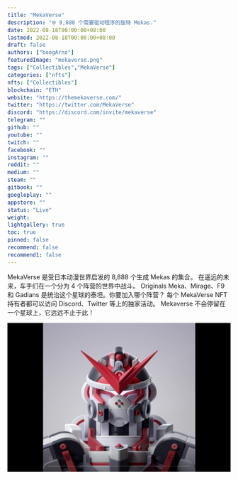 ```yaml
---
title: "MekaVerse"
description: "🌐 8,888 个需要驱动程序的独特 Mekas."
date: 2022-08-18T00:00:00+08:00
lastmod: 2022-08-18T00:00:00+08:00
draft: false
authors: ["boogArno"]
featuredImage: "mekaverse.png"
tags: ["Collectibles","MekaVerse"]
categories: ["nfts"]
nfts: ["Collectibles"]
blockchain: "ETH"
website: "https://themekaverse.com/"
twitter: "https://twitter.com/MekaVerse"
discord: "https://discord.com/invite/mekaverse"
telegram: ""
github: ""
youtube: ""
twitch: ""
facebook: ""
instagram: ""
reddit: ""
medium: ""
steam: ""
gitbook: ""
googleplay: ""
appstore: ""
status: "Live"
weight: 
lightgallery: true
toc: true
pinned: false
recommend: false
recommend1: false
---
```

MekaVerse 是受日本动漫世界启发的 8,888 个生成 Mekas 的集合。
在遥远的未来，车手们在一个分为 4 个阵营的世界中战斗。 Originals Meka、Mirage、F9 和 Gadians 是统治这个星球的泰坦。你要加入哪个阵营？
每个 MekaVerse NFT 持有者都可以访问 Discord、Twitter 等上的独家活动。 Mekaverse 不会停留在一个星球上，它远远不止于此！

![mekaverse-dapp-collectibles-ethereum-image2_38404e0da32245544e14c58ae717eeb4](mekaverse-dapp-collectibles-ethereum-image2_38404e0da32245544e14c58ae717eeb4.png)